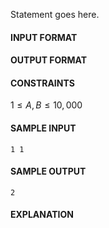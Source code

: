 Statement goes here.

#### INPUT FORMAT



#### OUTPUT FORMAT



#### CONSTRAINTS

$1 \leq A, B \leq 10{,}000$

#### SAMPLE INPUT
```text
1 1
```

#### SAMPLE OUTPUT
```text
2
```

#### EXPLANATION

